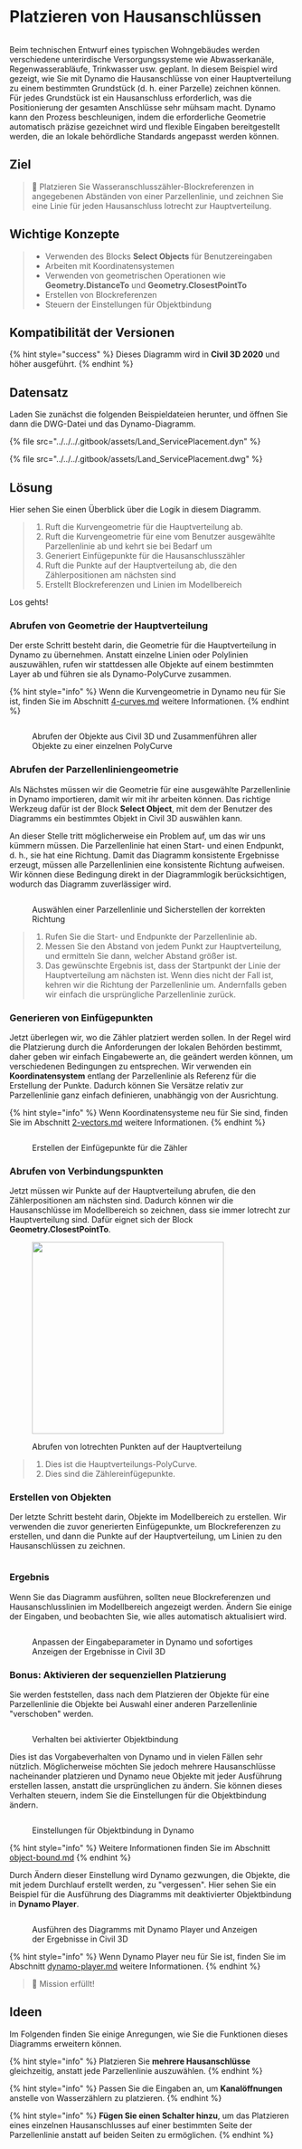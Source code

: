 # Platzieren von Hausanschlüssen

<figure><img src="../../../.gitbook/assets/Land_ServicePlacement_Dynamo (1).gif" alt=""><figcaption></figcaption></figure>

Beim technischen Entwurf eines typischen Wohngebäudes werden verschiedene unterirdische Versorgungssysteme wie Abwasserkanäle, Regenwasserabläufe, Trinkwasser usw. geplant. In diesem Beispiel wird gezeigt, wie Sie mit Dynamo die Hausanschlüsse von einer Hauptverteilung zu einem bestimmten Grundstück (d. h. einer Parzelle) zeichnen können. Für jedes Grundstück ist ein Hausanschluss erforderlich, was die Positionierung der gesamten Anschlüsse sehr mühsam macht. Dynamo kann den Prozess beschleunigen, indem die erforderliche Geometrie automatisch präzise gezeichnet wird und flexible Eingaben bereitgestellt werden, die an lokale behördliche Standards angepasst werden können.

## Ziel

> :dart: Platzieren Sie Wasseranschlusszähler-Blockreferenzen in angegebenen Abständen von einer Parzellenlinie, und zeichnen Sie eine Linie für jeden Hausanschluss lotrecht zur Hauptverteilung.

## Wichtige Konzepte

> * Verwenden des Blocks **Select Objects** für Benutzereingaben
> * Arbeiten mit Koordinatensystemen
> * Verwenden von geometrischen Operationen wie **Geometry.DistanceTo** und **Geometry.ClosestPointTo**
> * Erstellen von Blockreferenzen
> * Steuern der Einstellungen für Objektbindung

## Kompatibilität der Versionen

{% hint style="success" %}
 Dieses Diagramm wird in **Civil 3D 2020** und höher ausgeführt. 
{% endhint %}

## Datensatz

Laden Sie zunächst die folgenden Beispieldateien herunter, und öffnen Sie dann die DWG-Datei und das Dynamo-Diagramm.

{% file src="../../../.gitbook/assets/Land_ServicePlacement.dyn" %}

{% file src="../../../.gitbook/assets/Land_ServicePlacement.dwg" %}

## Lösung

Hier sehen Sie einen Überblick über die Logik in diesem Diagramm.

> 1. Ruft die Kurvengeometrie für die Hauptverteilung ab.
> 2. Ruft die Kurvengeometrie für eine vom Benutzer ausgewählte Parzellenlinie ab und kehrt sie bei Bedarf um
> 3. Generiert Einfügepunkte für die Hausanschlusszähler
> 4. Ruft die Punkte auf der Hauptverteilung ab, die den Zählerpositionen am nächsten sind
> 5. Erstellt Blockreferenzen und Linien im Modellbereich

Los gehts!

### Abrufen von Geometrie der Hauptverteilung

Der erste Schritt besteht darin, die Geometrie für die Hauptverteilung in Dynamo zu übernehmen. Anstatt einzelne Linien oder Polylinien auszuwählen, rufen wir stattdessen alle Objekte auf einem bestimmten Layer ab und führen sie als Dynamo-PolyCurve zusammen.

{% hint style="info" %}
 Wenn die Kurvengeometrie in Dynamo neu für Sie ist, finden Sie im Abschnitt [4-curves.md](../../../5\_essential\_nodes\_and\_concepts/5-2\_geometry-for-computational-design/4-curves.md "mention") weitere Informationen. 
{% endhint %}

<figure><img src="../../../.gitbook/assets/Land_ServicePlacement_DistributionMain (1).png" alt=""><figcaption><p>Abrufen der Objekte aus Civil 3D und Zusammenführen aller Objekte zu einer einzelnen PolyCurve</p></figcaption></figure>

### Abrufen der Parzellenliniengeometrie

Als Nächstes müssen wir die Geometrie für eine ausgewählte Parzellenlinie in Dynamo importieren, damit wir mit ihr arbeiten können. Das richtige Werkzeug dafür ist der Block **Select Object**, mit dem der Benutzer des Diagramms ein bestimmtes Objekt in Civil 3D auswählen kann.

An dieser Stelle tritt möglicherweise ein Problem auf, um das wir uns kümmern müssen. Die Parzellenlinie hat einen Start- und einen Endpunkt, d. h., sie hat eine Richtung. Damit das Diagramm konsistente Ergebnisse erzeugt, müssen alle Parzellenlinien eine konsistente Richtung aufweisen. Wir können diese Bedingung direkt in der Diagrammlogik berücksichtigen, wodurch das Diagramm zuverlässiger wird. 

<figure><img src="../../../.gitbook/assets/Land_ServicePlacement_Selection (2).png" alt=""><figcaption><p>Auswählen einer Parzellenlinie und Sicherstellen der korrekten Richtung</p></figcaption></figure>

> 1. Rufen Sie die Start- und Endpunkte der Parzellenlinie ab.
> 2. Messen Sie den Abstand von jedem Punkt zur Hauptverteilung, und ermitteln Sie dann, welcher Abstand größer ist.
> 3. Das gewünschte Ergebnis ist, dass der Startpunkt der Linie der Hauptverteilung am nächsten ist. Wenn dies nicht der Fall ist, kehren wir die Richtung der Parzellenlinie um. Andernfalls geben wir einfach die ursprüngliche Parzellenlinie zurück.

### Generieren von Einfügepunkten

Jetzt überlegen wir, wo die Zähler platziert werden sollen. In der Regel wird die Platzierung durch die Anforderungen der lokalen Behörden bestimmt, daher geben wir einfach Eingabewerte an, die geändert werden können, um verschiedenen Bedingungen zu entsprechen. Wir verwenden ein **Koordinatensystem** entlang der Parzellenlinie als Referenz für die Erstellung der Punkte. Dadurch können Sie Versätze relativ zur Parzellenlinie ganz einfach definieren, unabhängig von der Ausrichtung.

{% hint style="info" %}
 Wenn Koordinatensysteme neu für Sie sind, finden Sie im Abschnitt [2-vectors.md](../../../5\_essential\_nodes\_and\_concepts/5-2\_geometry-for-computational-design/2-vectors.md "mention") weitere Informationen. 
{% endhint %}

<figure><img src="../../../.gitbook/assets/Land_ServicePlacement_InsertionPoints.png" alt=""><figcaption><p>Erstellen der Einfügepunkte für die Zähler</p></figcaption></figure>

### Abrufen von Verbindungspunkten

Jetzt müssen wir Punkte auf der Hauptverteilung abrufen, die den Zählerpositionen am nächsten sind. Dadurch können wir die Hausanschlüsse im Modellbereich so zeichnen, dass sie immer lotrecht zur Hauptverteilung sind. Dafür eignet sich der Block **Geometry.ClosestPointTo**.

<figure><img src="../../../.gitbook/assets/Land_ServicePlacement_GetPerpendicularPoints (1).png" alt="" width="339"><figcaption><p>Abrufen von lotrechten Punkten auf der Hauptverteilung</p></figcaption></figure>

> 1. Dies ist die Hauptverteilungs-PolyCurve.
> 2. Dies sind die Zählereinfügepunkte.

### Erstellen von Objekten

Der letzte Schritt besteht darin, Objekte im Modellbereich zu erstellen. Wir verwenden die zuvor generierten Einfügepunkte, um Blockreferenzen zu erstellen, und dann die Punkte auf der Hauptverteilung, um Linien zu den Hausanschlüssen zu zeichnen.

<figure><img src="../../../.gitbook/assets/Land_ServicePlacement_CreateObjects.png" alt=""><figcaption></figcaption></figure>

### Ergebnis

Wenn Sie das Diagramm ausführen, sollten neue Blockreferenzen und Hausanschlusslinien im Modellbereich angezeigt werden. Ändern Sie einige der Eingaben, und beobachten Sie, wie alles automatisch aktualisiert wird.

<figure><img src="../../../.gitbook/assets/Land_ServicePlacement_Dynamo (1).gif" alt=""><figcaption><p>Anpassen der Eingabeparameter in Dynamo und sofortiges Anzeigen der Ergebnisse in Civil 3D</p></figcaption></figure>

### Bonus: Aktivieren der sequenziellen Platzierung

Sie werden feststellen, dass nach dem Platzieren der Objekte für eine Parzellenlinie die Objekte bei Auswahl einer anderen Parzellenlinie "verschoben" werden.

<figure><img src="../../../.gitbook/assets/Land_ServicePlacement_Binding.gif" alt=""><figcaption><p>Verhalten bei aktivierter Objektbindung</p></figcaption></figure>

Dies ist das Vorgabeverhalten von Dynamo und in vielen Fällen sehr nützlich. Möglicherweise möchten Sie jedoch mehrere Hausanschlüsse nacheinander platzieren und Dynamo neue Objekte mit jeder Ausführung erstellen lassen, anstatt die ursprünglichen zu ändern. Sie können dieses Verhalten steuern, indem Sie die Einstellungen für die Objektbindung ändern.

<figure><img src="../../../.gitbook/assets/Land_ServicePlacement_BindingSettings.png" alt=""><figcaption><p>Einstellungen für Objektbindung in Dynamo</p></figcaption></figure>

{% hint style="info" %}
 Weitere Informationen finden Sie im Abschnitt [object-bound.md](../../advanced-topics/object-binding.md "mention") 
{% endhint %}

Durch Ändern dieser Einstellung wird Dynamo gezwungen, die Objekte, die mit jedem Durchlauf erstellt werden, zu "vergessen". Hier sehen Sie ein Beispiel für die Ausführung des Diagramms mit deaktivierter Objektbindung in **Dynamo Player**.

<figure><img src="../../../.gitbook/assets/Land_ServicePlacement_Player (2).gif" alt=""><figcaption><p>Ausführen des Diagramms mit Dynamo Player und Anzeigen der Ergebnisse in Civil 3D</p></figcaption></figure>

{% hint style="info" %}
 Wenn Dynamo Player neu für Sie ist, finden Sie im Abschnitt [dynamo-player.md](../../dynamo-player.md "mention") weitere Informationen. 
{% endhint %}

> :tada: Mission erfüllt!

## Ideen

Im Folgenden finden Sie einige Anregungen, wie Sie die Funktionen dieses Diagramms erweitern können.

{% hint style="info" %}
 Platzieren Sie **mehrere Hausanschlüsse** gleichzeitig, anstatt jede Parzellenlinie auszuwählen. 
{% endhint %}

{% hint style="info" %}
 Passen Sie die Eingaben an, um **Kanalöffnungen** anstelle von Wasserzählern zu platzieren. 
{% endhint %}

{% hint style="info" %}
 **Fügen Sie einen Schalter hinzu**, um das Platzieren eines einzelnen Hausanschlusses auf einer bestimmten Seite der Parzellenlinie anstatt auf beiden Seiten zu ermöglichen. 
{% endhint %}
